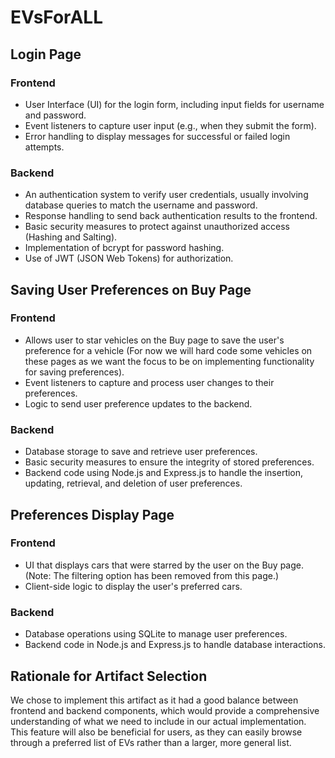 # EVsForALL

## Login Page

### Frontend
- User Interface (UI) for the login form, including input fields for username and password.
- Event listeners to capture user input (e.g., when they submit the form).
- Error handling to display messages for successful or failed login attempts.

### Backend
- An authentication system to verify user credentials, usually involving database queries to match the username and password.
- Response handling to send back authentication results to the frontend.
- Basic security measures to protect against unauthorized access (Hashing and Salting).
- Implementation of bcrypt for password hashing.
- Use of JWT (JSON Web Tokens) for authorization.

## Saving User Preferences on Buy Page

### Frontend
- Allows user to star vehicles on the Buy page to save the user's preference for a vehicle (For now we will hard code some vehicles on these pages as we want the focus to be on implementing functionality for saving preferences).
- Event listeners to capture and process user changes to their preferences.
- Logic to send user preference updates to the backend.

### Backend
- Database storage to save and retrieve user preferences.
- Basic security measures to ensure the integrity of stored preferences.
- Backend code using Node.js and Express.js to handle the insertion, updating, retrieval, and deletion of user preferences.

## Preferences Display Page

### Frontend
- UI that displays cars that were starred by the user on the Buy page. (Note: The filtering option has been removed from this page.)
- Client-side logic to display the user's preferred cars.

### Backend
- Database operations using SQLite to manage user preferences.
- Backend code in Node.js and Express.js to handle database interactions.

## Rationale for Artifact Selection
We chose to implement this artifact as it had a good balance between frontend and backend components, which would provide a comprehensive understanding of what we need to include in our actual implementation. This feature will also be beneficial for users, as they can easily browse through a preferred list of EVs rather than a larger, more general list. 

